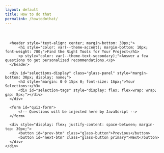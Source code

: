 ```yaml
---
layout: default
title: How to do that
permalink: /howtodothat/
---
```


<div class="main-content">
  <div class="glass-container container">
    <div class="glass-card">
      <!-- Progress Bar -->
      <div style="width: 100%; height: 6px; border-radius: 3px; margin-bottom: 30px; overflow: hidden; position: relative; background: var(--glass-bg-light);">
          <div id="progress-fill" style="height: 100%; background: linear-gradient(135deg, var(--theme-primary), var(--theme-secondary)); border-radius: 3px; transition: width 0.3s ease; position: relative;"></div>
      </div>

      <header style="text-align: center; margin-bottom: 30px;">
          <h1 style="color: var(--theme-accent); margin-bottom: 10px; font-weight: 700;">Find the Right Tools for Your Project</h1>
          <p style="color: var(--theme-text-secondary);">Answer a few questions to get personalized recommendations.</p>
      </header>

      <div id="selections-display" class="glass-panel" style="margin-bottom: 30px; display: none;">
          <h3 style="margin: 0 0 15px 0; font-size: 16px;">Your Selections:</h3>
          <div id="selection-tags" style="display: flex; flex-wrap: wrap; gap: 8px;"></div>
      </div>

      <form id="quiz-form">
          <!-- Questions will be injected here by JavaScript -->
      </form>
      
      <div style="display: flex; justify-content: space-between; margin-top: 30px;">
          <button id="prev-btn" class="glass-button">Previous</button>
          <button id="next-btn" class="glass-button primary">Next</button>
      </div>
    </div>
  </div>
</div>

<script>
    const quizData = [
        // Quiz data here
    ];

    document.addEventListener('DOMContentLoaded', () => {
        // JS logic here
    });
</script>
